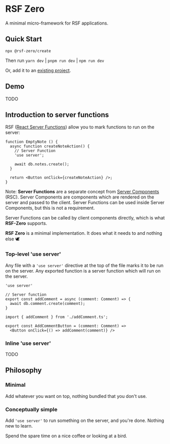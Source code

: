 # RSF Zero

A minimal micro-framework for RSF applications.

## Quick Start

`npx @rsf-zero/create`

Then run `yarn dev` | `pnpm run dev` | `npm run dev`


Or, add it to an [existing project](rsf-zero/README.md).

## Demo

TODO

## Introduction to server functions
RSF ([React Server Functions](https://react.dev/reference/rsc/server-functions)) allow you to mark functions to run on the server:

```tsx
function EmptyNote () {
  async function createNoteAction() {
    // Server Function
    'use server';
    
    await db.notes.create();
  }

  return <Button onClick={createNoteAction} />;
}
```

Note: **Server Functions** are a separate concept from [Server Components](https://react.dev/reference/rsc/server-components) (RSC).
Server Components are components which are rendered on the server and passed to the client.
Server Functions can be used inside Server Components, but this is not a requirement.

Server Functions can be called by client components directly, which is what **RSF-Zero** supports.

**RSF Zero** is a minimal implementation. It does what it needs to and nothing else 🕊️

### Top-level 'use server'

Any file with a `'use server'` directive at the top of the file marks it to be run on the server. 
Any exported function is a server function which will run on the server.

```tsx
'use server'

// Server function
export const addComment = async (comment: Comment) => {
  await db.comment.create(comment);
}
```

```tsx
import { addComment } from './addComment.ts';

export const AddCommentButton = (comment: Comment) => 
  <Button onClick={() => addComment(comment)} />
```

### Inline 'use server'

TODO



## Philosophy

### Minimal

Add whatever you want on top, nothing bundled that you don't use.

### Conceptually simple

Add `'use server'` to run something on the server, and you're done. Nothing new to learn.

Spend the spare time on a nice coffee or looking at a bird.

